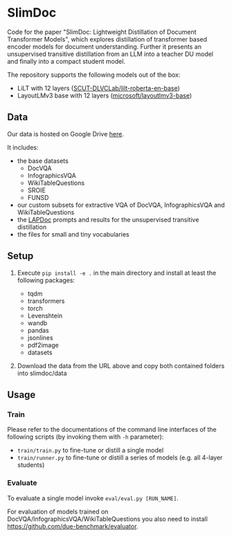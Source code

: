 # SlimDoc
Code for the paper "SlimDoc: Lightweight Distillation of Document Transformer Models", which explores distillation of transformer based encoder models for document understanding.
Further it presents an unsupervised transitive distillation from an LLM into a teacher DU model and finally into a compact student model.

The repository supports the following models out of the box:
- LiLT with 12 layers ([SCUT-DLVCLab/lilt-roberta-en-base](https://huggingface.co/SCUT-DLVCLab/lilt-roberta-en-base))
- LayoutLMv3 base with 12 layers ([microsoft/layoutlmv3-base](https://huggingface.co/microsoft/layoutlmv3-base))

## Data
Our data is hosted on Google Drive [here](https://drive.google.com/file/d/1FCYc-Ur55d6HysoIYG3FnWcZPZbky9aL/view?usp=sharing).

It includes: 
- the base datasets 
  - DocVQA
  - InfographicsVQA
  - WikiTableQuestions
  - SROIE
  - FUNSD
- our custom subsets for extractive VQA of DocVQA, InfographicsVQA and WikiTableQuestions
- the [LAPDoc](https://github.com/marcel-lamott/LAPDoc) prompts and results for the unsupervised transitive distillation
- the files for small and tiny vocabularies

## Setup
1. Execute ```pip install -e .``` in the main directory and install at least the following packages:
   - tqdm
   - transformers
   - torch
   - Levenshtein
   - wandb
   - pandas
   - jsonlines
   - pdf2image
   - datasets

2. Download the data from the URL above and copy both contained folders into slimdoc/data

## Usage

### Train
Please refer to the documentations of the command line interfaces of the following scripts (by invoking them with ```-h``` parameter):
- ```train/train.py``` to fine-tune or distill a single model
- ```train/runner.py``` to fine-tune or distill a series of models (e.g. all 4-layer students)

### Evaluate
To evaluate a single model invoke ```eval/eval.py [RUN_NAME]```.

For evaluation of models trained on DocVQA/InfographicsVQA/WikiTableQuestions you also need to install https://github.com/due-benchmark/evaluator.

<!---
## Citation
If you use this code or find it helpful for your research, please consider citing our paper. This helps us continue supporting and maintaining the project.
```
@inproceedings{yourcitation2025,
  title     = {Your Paper Title},
  author    = {Author One and Author Two and Author Three},
  booktitle = {Proceedings of the XYZ Conference},
  year      = {2025},
  url       = {https://arxiv.org/abs/your_arxiv_id}  % or DOI if published
}
```
-->